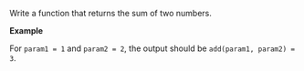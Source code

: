Write a function that returns the sum of two numbers.

__Example__

For `param1 = 1` and `param2 = 2`, the output should be 
`add(param1, param2) = 3`.
